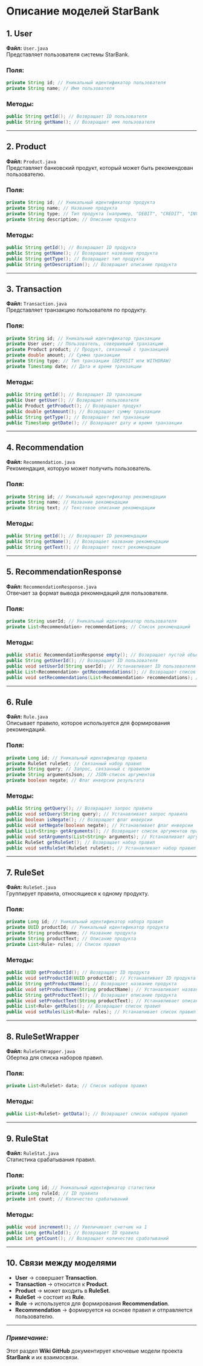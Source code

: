 # Описание моделей StarBank

## 1. User  
**Файл:** `User.java`  
Представляет пользователя системы StarBank.

### Поля:
```java
private String id; // Уникальный идентификатор пользователя
private String name; // Имя пользователя
```

### Методы:
```java
public String getId(); // Возвращает ID пользователя
public String getName(); // Возвращает имя пользователя
```

---

## 2. Product  
**Файл:** `Product.java`  
Представляет банковский продукт, который может быть рекомендован пользователю.

### Поля:
```java
private String id; // Уникальный идентификатор продукта
private String name; // Название продукта
private String type; // Тип продукта (например, "DEBIT", "CREDIT", "INVEST")
private String description; // Описание продукта
```

### Методы:
```java
public String getId(); // Возвращает ID продукта
public String getName(); // Возвращает название продукта
public String getType(); // Возвращает тип продукта
public String getDescription(); // Возвращает описание продукта
```

---

## 3. Transaction  
**Файл:** `Transaction.java`  
Представляет транзакцию пользователя по продукту.

### Поля:
```java
private String id; // Уникальный идентификатор транзакции
private User user; // Пользователь, совершивший транзакцию
private Product product; // Продукт, связанный с транзакцией
private double amount; // Сумма транзакции
private String type; // Тип транзакции (DEPOSIT или WITHDRAW)
private Timestamp date; // Дата и время транзакции
```

### Методы:
```java
public String getId(); // Возвращает ID транзакции
public User getUser(); // Возвращает пользователя
public Product getProduct(); // Возвращает продукт
public double getAmount(); // Возвращает сумму транзакции
public String getType(); // Возвращает тип транзакции
public Timestamp getDate(); // Возвращает дату и время транзакции
```

---

## 4. Recommendation  
**Файл:** `Recommendation.java`  
Рекомендация, которую может получить пользователь.

### Поля:
```java
private String id; // Уникальный идентификатор рекомендации
private String name; // Название рекомендации
private String text; // Текстовое описание рекомендации
```

### Методы:
```java
public String getId(); // Возвращает ID рекомендации
public String getName(); // Возвращает название рекомендации
public String getText(); // Возвращает текст рекомендации
```

---

## 5. RecommendationResponse  
**Файл:** `RecommendationResponse.java`  
Отвечает за формат вывода рекомендаций для пользователя.

### Поля:
```java
private String userId; // Уникальный идентификатор пользователя
private List<Recommendation> recommendations; // Список рекомендаций
```

### Методы:
```java
public static RecommendationResponse empty(); // Возвращает пустой объект рекомендаций
public String getUserId(); // Возвращает ID пользователя
public void setUserId(String userId); // Устанавливает ID пользователя
public List<Recommendation> getRecommendations(); // Возвращает список рекомендаций
public void setRecommendations(List<Recommendation> recommendations); // Устанавливает список рекомендаций
```

---

## 6. Rule  
**Файл:** `Rule.java`  
Описывает правило, которое используется для формирования рекомендаций.

### Поля:
```java
private Long id; // Уникальный идентификатор правила
private RuleSet ruleSet; // Связанный набор правил
private String query; // Запрос, связанный с правилом
private String argumentsJson; // JSON-список аргументов
private boolean negate; // Флаг инверсии результата
```

### Методы:
```java
public String getQuery(); // Возвращает запрос правила
public void setQuery(String query); // Устанавливает запрос правила
public boolean isNegate(); // Возвращает флаг инверсии
public void setNegate(boolean negate); // Устанавливает флаг инверсии
public List<String> getArguments(); // Возвращает список аргументов правила
public void setArguments(List<String> arguments); // Устанавливает аргументы правила
public RuleSet getRuleSet(); // Возвращает набор правил
public void setRuleSet(RuleSet ruleSet); // Устанавливает набор правил
```

---

## 7. RuleSet  
**Файл:** `RuleSet.java`  
Группирует правила, относящиеся к одному продукту.

### Поля:
```java
private Long id; // Уникальный идентификатор набора правил
private UUID productId; // Уникальный идентификатор продукта
private String productName; // Название продукта
private String productText; // Описание продукта
private List<Rule> rules; // Список правил
```

### Методы:
```java
public UUID getProductId(); // Возвращает ID продукта
public void setProductId(UUID productId); // Устанавливает ID продукта
public String getProductName(); // Возвращает название продукта
public void setProductName(String productName); // Устанавливает название продукта
public String getProductText(); // Возвращает описание продукта
public void setProductText(String productText); // Устанавливает описание продукта
public List<Rule> getRules(); // Возвращает список правил
public void setRules(List<Rule> rules); // Устанавливает список правил
```

---

## 8. RuleSetWrapper  
**Файл:** `RuleSetWrapper.java`  
Обертка для списка наборов правил.

### Поля:
```java
private List<RuleSet> data; // Список наборов правил
```

### Методы:
```java
public List<RuleSet> getData(); // Возвращает список наборов правил
```

---

## 9. RuleStat  
**Файл:** `RuleStat.java`  
Статистика срабатывания правил.

### Поля:
```java
private Long id; // Уникальный идентификатор статистики
private Long ruleId; // ID правила
private int count; // Количество срабатываний
```

### Методы:
```java
public void increment(); // Увеличивает счетчик на 1
public Long getRuleId(); // Возвращает ID правила
public int getCount(); // Возвращает количество срабатываний
```

---

## 10. Связи между моделями
- **User** → совершает **Transaction**.  
- **Transaction** → относится к **Product**.  
- **Product** → может входить в **RuleSet**.  
- **RuleSet** → состоит из **Rule**.  
- **Rule** → используется для формирования **Recommendation**.  
- **Recommendation** → формируется на основе правил и отправляется пользователю.  

---

### *Примечание:*  
Этот раздел **Wiki GitHub** документирует ключевые модели проекта **StarBank** и их взаимосвязи. 
